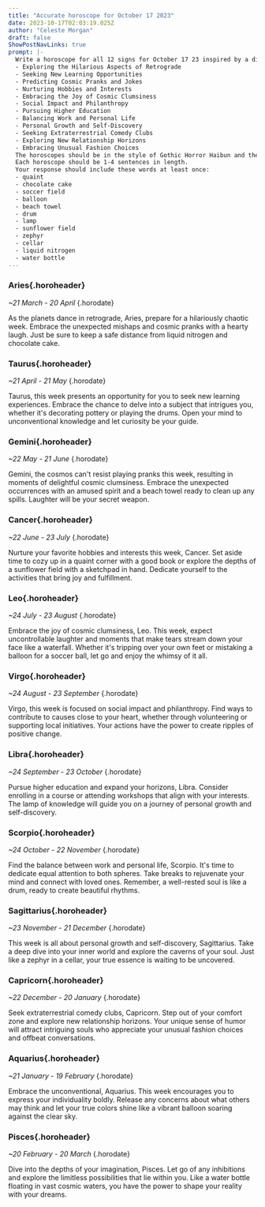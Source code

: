 ```yaml
---
title: "Accurate horoscope for October 17 2023"
date: 2023-10-17T02:03:19.025Z
author: "Celeste Morgan"
draft: false
ShowPostNavLinks: true
prompt: |-
  Write a horoscope for all 12 signs for October 17 23 inspired by a different focus for each. Ensure you do not include the focus in the response:
  - Exploring the Hilarious Aspects of Retrograde
  - Seeking New Learning Opportunities
  - Predicting Cosmic Pranks and Jokes
  - Nurturing Hobbies and Interests
  - Embracing the Joy of Cosmic Clumsiness
  - Social Impact and Philanthropy
  - Pursuing Higher Education
  - Balancing Work and Personal Life
  - Personal Growth and Self-Discovery
  - Seeking Extraterrestrial Comedy Clubs
  - Exploring New Relationship Horizons
  - Embracing Unusual Fashion Choices
  The horoscopes should be in the style of Gothic Horror Haibun and the mood of sincere
  Each horoscope should be 1-4 sentences in length.
  Your response should include these words at least once:
  - quaint
  - chocolate cake
  - soccer field
  - balloon
  - beach towel
  - drum
  - lamp
  - sunflower field
  - zephyr
  - cellar
  - liquid nitrogen
  - water bottle
---
```


### Aries{.horoheader}

*~21 March - 20 April*
{.horodate}

As the planets dance in retrograde, Aries, prepare for a hilariously chaotic week. Embrace the unexpected mishaps and cosmic pranks with a hearty laugh. Just be sure to keep a safe distance from liquid nitrogen and chocolate cake.


### Taurus{.horoheader}

*~21 April - 21 May*
{.horodate}

Taurus, this week presents an opportunity for you to seek new learning experiences. Embrace the chance to delve into a subject that intrigues you, whether it's decorating pottery or playing the drums. Open your mind to unconventional knowledge and let curiosity be your guide.


### Gemini{.horoheader}

*~22 May - 21 June*
{.horodate}

Gemini, the cosmos can't resist playing pranks this week, resulting in moments of delightful cosmic clumsiness. Embrace the unexpected occurrences with an amused spirit and a beach towel ready to clean up any spills. Laughter will be your secret weapon.


### Cancer{.horoheader}

*~22 June - 23 July*
{.horodate}

Nurture your favorite hobbies and interests this week, Cancer. Set aside time to cozy up in a quaint corner with a good book or explore the depths of a sunflower field with a sketchpad in hand. Dedicate yourself to the activities that bring joy and fulfillment.


### Leo{.horoheader}

*~24 July - 23 August*
{.horodate}

Embrace the joy of cosmic clumsiness, Leo. This week, expect uncontrollable laughter and moments that make tears stream down your face like a waterfall. Whether it's tripping over your own feet or mistaking a balloon for a soccer ball, let go and enjoy the whimsy of it all.


### Virgo{.horoheader}

*~24 August - 23 September*
{.horodate}

Virgo, this week is focused on social impact and philanthropy. Find ways to contribute to causes close to your heart, whether through volunteering or supporting local initiatives. Your actions have the power to create ripples of positive change.


### Libra{.horoheader}

*~24 September - 23 October*
{.horodate}

Pursue higher education and expand your horizons, Libra. Consider enrolling in a course or attending workshops that align with your interests. The lamp of knowledge will guide you on a journey of personal growth and self-discovery.


### Scorpio{.horoheader}

*~24 October - 22 November*
{.horodate}

Find the balance between work and personal life, Scorpio. It's time to dedicate equal attention to both spheres. Take breaks to rejuvenate your mind and connect with loved ones. Remember, a well-rested soul is like a drum, ready to create beautiful rhythms.


### Sagittarius{.horoheader}

*~23 November - 21 December*
{.horodate}

This week is all about personal growth and self-discovery, Sagittarius. Take a deep dive into your inner world and explore the caverns of your soul. Just like a zephyr in a cellar, your true essence is waiting to be uncovered.


### Capricorn{.horoheader}

*~22 December - 20 January*
{.horodate}

Seek extraterrestrial comedy clubs, Capricorn. Step out of your comfort zone and explore new relationship horizons. Your unique sense of humor will attract intriguing souls who appreciate your unusual fashion choices and offbeat conversations.


### Aquarius{.horoheader}

*~21 January - 19 February*
{.horodate}

Embrace the unconventional, Aquarius. This week encourages you to express your individuality boldly. Release any concerns about what others may think and let your true colors shine like a vibrant balloon soaring against the clear sky.


### Pisces{.horoheader}

*~20 February - 20 March*
{.horodate}

Dive into the depths of your imagination, Pisces. Let go of any inhibitions and explore the limitless possibilities that lie within you. Like a water bottle floating in vast cosmic waters, you have the power to shape your reality with your dreams.

